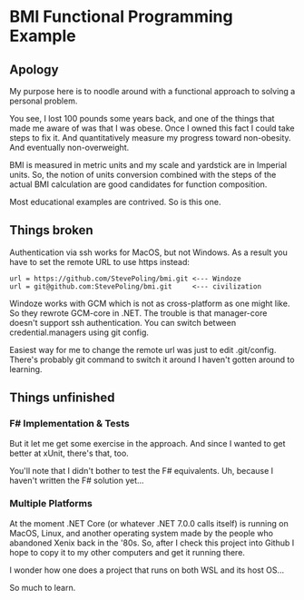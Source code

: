 # BMI Functional Programming Example

## Apology

My purpose here is to noodle around with a functional approach to solving a personal problem.

You see, I lost 100 pounds some years back, and one of the things that made me aware of was that I was obese. Once I owned this fact I could take steps to fix it. And quantitatively measure my progress toward non-obesity. And eventually non-overweight.

BMI is measured in metric units and my scale and yardstick are in Imperial units. So, the notion of units conversion combined with the steps of the actual BMI calculation are good candidates for function composition.

Most educational examples are contrived. So is this one.

## Things broken

Authentication via ssh works for MacOS, but not Windows. As a result you have to set the remote URL to use https instead:

```text
url = https://github.com/StevePoling/bmi.git <--- Windoze
url = git@github.com:StevePoling/bmi.git     <--- civilization
```

Windoze works with GCM which is not as cross-platform as one might like. So they rewrote GCM-core in .NET. The trouble is that manager-core doesn't support ssh authentication. You can switch between credential.managers using git config.

Easiest way for me to change the remote url was just to edit .git/config. There's probably git command to switch it around I haven't gotten around to learning.

## Things unfinished

### F# Implementation & Tests

But it let me get some exercise in the approach. And since I wanted to get better at xUnit, there's that, too.

You'll note that I didn't bother to test the F# equivalents. Uh, because I haven't written the F# solution yet...

### Multiple Platforms

At the moment .NET Core (or whatever .NET 7.0.0 calls itself) is running on MacOS, Linux, and another operating system made by the people who abandoned Xenix back in the '80s. So, after I check this project into Github I hope to copy it to my other computers and get it running there.

I wonder how one does a project that runs on both WSL and its host OS...

So much to learn.
